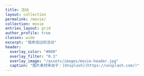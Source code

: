```yaml
---
title: 活动
layout: collection
permalink: /movie/
collection: movie
entries_layout: grid
author_profile: true
classes: wide
excerpt: "我参加过的活动"
header:
  overlay_color: "#000"
  overlay_filter: "0.1"
  overlay_image: "/assets/images/movie-header.jpg"
  caption: "图片素材来自于：[Unsplash](https://unsplash.com/)"
---
```


